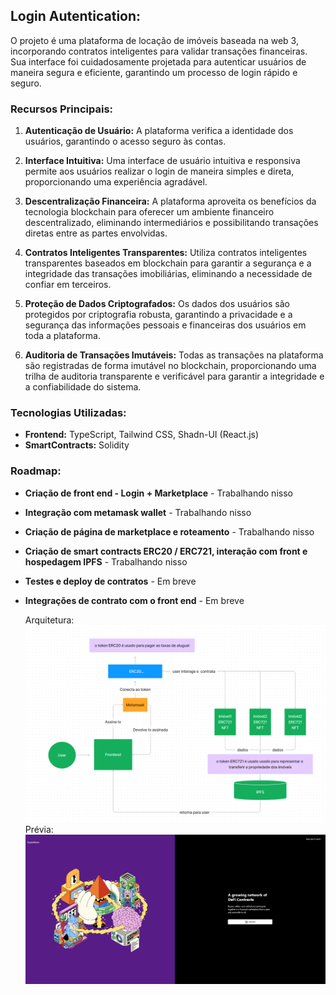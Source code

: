 ## Login Autentication:

O projeto é uma plataforma de locação de imóveis baseada na web 3, incorporando contratos inteligentes para validar transações financeiras. Sua interface foi cuidadosamente projetada para autenticar usuários de maneira segura e eficiente, garantindo um processo de login rápido e seguro.

### Recursos Principais:

1. **Autenticação de Usuário:** A plataforma verifica a identidade dos usuários, garantindo o acesso seguro às contas.

2. **Interface Intuitiva:** Uma interface de usuário intuitiva e responsiva permite aos usuários realizar o login de maneira simples e direta, proporcionando uma experiência agradável.

3. **Descentralização Financeira:** A plataforma aproveita os benefícios da tecnologia blockchain para oferecer um ambiente financeiro descentralizado, eliminando intermediários e possibilitando transações diretas entre as partes envolvidas.

4. **Contratos Inteligentes Transparentes:** Utiliza contratos inteligentes transparentes baseados em blockchain para garantir a segurança e a integridade das transações imobiliárias, eliminando a necessidade de confiar em terceiros.

5. **Proteção de Dados Criptografados:** Os dados dos usuários são protegidos por criptografia robusta, garantindo a privacidade e a segurança das informações pessoais e financeiras dos usuários em toda a plataforma.

6. **Auditoria de Transações Imutáveis:** Todas as transações na plataforma são registradas de forma imutável no blockchain, proporcionando uma trilha de auditoria transparente e verificável para garantir a integridade e a confiabilidade do sistema.

### Tecnologias Utilizadas:

- **Frontend:** TypeScript, Tailwind CSS, Shadn-UI (React.js)
- **SmartContracts:** Solidity

### Roadmap:

- **Criação de front end - Login + Marketplace** - Trabalhando nisso
- **Integração com metamask wallet** - Trabalhando nisso
- **Criação de página de marketplace e roteamento** - Trabalhando nisso
- **Criação de smart contracts ERC20 / ERC721, interação com front e hospedagem IPFS** - Trabalhando nisso
- **Testes e deploy de contratos** - Em breve
- **Integrações de contrato com o front end** - Em breve

  Arquitetura: ![alt text](image.png)
  Prévia: ![alt text](image-1.png)
